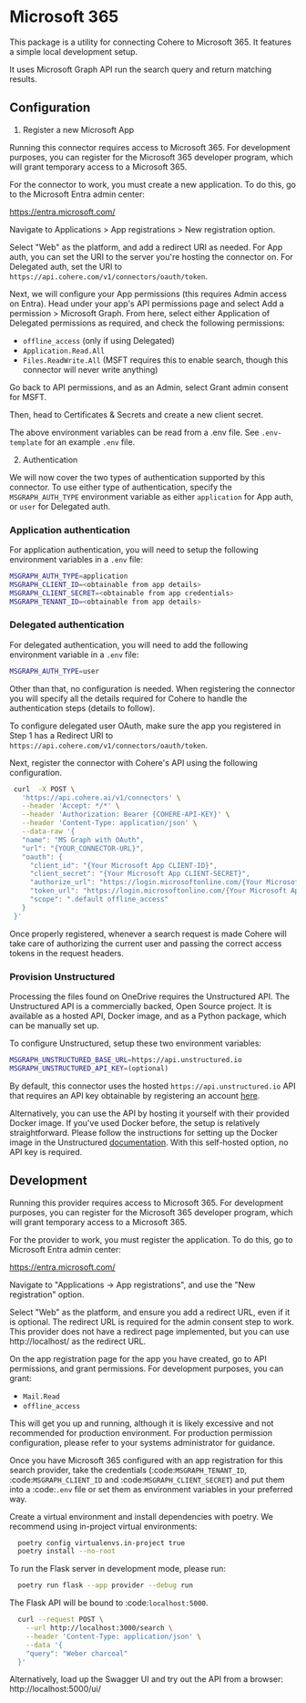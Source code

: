 # Microsoft 365

This package is a utility for connecting Cohere to Microsoft 365. It features a simple local development setup.

It uses Microsoft Graph API run the search query and return matching results.

## Configuration

1. Register a new Microsoft App

Running this connector requires access to Microsoft 365. For development purposes,
you can register for the Microsoft 365 developer program, which will grant temporary
access to a Microsoft 365.

For the connector to work, you must create a new application. To do this, go to the
Microsoft Entra admin center:

https://entra.microsoft.com/

Navigate to Applications > App registrations > New registration option.

Select "Web" as the platform, and add a redirect URI as needed. For App auth, you can set the URI to the server you're hosting the connector on. For Delegated auth, set the URI to `https://api.cohere.com/v1/connectors/oauth/token`.

Next, we will configure your App permissions (this requires Admin access on Entra). Head under your app's API permissions page and select Add a permission > Microsoft Graph. From here, select either Application of Delegated permissions as required, and check the following permissions:

- `offline_access` (only if using Delegated)
- `Application.Read.All`
- `Files.ReadWrite.All` (MSFT requires this to enable search, though this connector will never write anything)

Go back to API permissions, and as an Admin, select Grant admin consent for MSFT.

Then, head to Certificates & Secrets and create a new client secret.

The above environment variables can be read from a .env file. See `.env-template` for an example `.env` file.

2. Authentication

We will now cover the two types of authentication supported by this connector. To use either type of authentication, specify the `MSGRAPH_AUTH_TYPE` environment variable as either `application` for App auth, or `user` for Delegated auth.

### Application authentication

For application authentication, you will need to setup the following environment variables in a `.env` file:

```bash
MSGRAPH_AUTH_TYPE=application
MSGRAPH_CLIENT_ID=<obtainable from app details>
MSGRAPH_CLIENT_SECRET=<obtainable from app credentials>
MSGRAPH_TENANT_ID=<obtainable from app details>
```

### Delegated authentication

For delegated authentication, you will need to add the following environment variable in a `.env` file:

```bash
MSGRAPH_AUTH_TYPE=user
```

Other than that, no configuration is needed. When registering the connector you will specify all the details required for Cohere to handle the authentication steps (details to follow).

To configure delegated user OAuth, make sure the app you registered in Step 1 has a Redirect URI to `https://api.cohere.com/v1/connectors/oauth/token`.

Next, register the connector with Cohere's API using the following configuration.

```bash
 curl  -X POST \
   'https://api.cohere.ai/v1/connectors' \
   --header 'Accept: */*' \
   --header 'Authorization: Bearer {COHERE-API-KEY}' \
   --header 'Content-Type: application/json' \
   --data-raw '{
   "name": "MS Graph with OAuth",
   "url": "{YOUR_CONNECTOR-URL}",
   "oauth": {
     "client_id": "{Your Microsoft App CLIENT-ID}",
     "client_secret": "{Your Microsoft App CLIENT-SECRET}",
     "authorize_url": "https://login.microsoftonline.com/{Your Microsoft App TENANT-ID}/oauth2/v2.0/authorize",
     "token_url": "https://login.microsoftonline.com/{Your Microsoft App TENANT-ID}/oauth2/v2.0/token",
     "scope": ".default offline_access"
   }
 }'
```

Once properly registered, whenever a search request is made Cohere will take care of authorizing the current user and passing the correct access tokens in the request headers.

### Provision Unstructured

Processing the files found on OneDrive requires the Unstructured API. The Unstructured API is
a commercially backed, Open Source project. It is available as a hosted API, Docker image, and as a
Python package, which can be manually set up.

To configure Unstructured, setup these two environment variables:

```bash
MSGRAPH_UNSTRUCTURED_BASE_URL=https://api.unstructured.io
MSGRAPH_UNSTRUCTURED_API_KEY=(optional)
```

By default, this connector uses the hosted `https://api.unstructured.io` API that requires an API key obtainable by registering an account [here](https://unstructured.io/api-key).

Alternatively, you can use the API by hosting it yourself with their provided Docker image. If you've used Docker before, the setup is relatively straightforward. Please follow the instructions for setting up the Docker image in the Unstructured [documentation](https://unstructured-io.github.io/unstructured/api.html#using-docker-images). With this self-hosted option, no API key is required.

## Development

Running this provider requires access to Microsoft 365. For development purposes,
you can register for the Microsoft 365 developer program, which will grant temporary
access to a Microsoft 365.

For the provider to work, you must register the application. To do this, go to
Microsoft Entra admin center:

https://entra.microsoft.com/

Navigate to "Applications -> App registrations", and use the "New registration" option.

Select "Web" as the platform, and ensure you add a redirect URL, even if it is optional.
The redirect URL is required for the admin consent step to work. This provider does not
have a redirect page implemented, but you can use http://localhost/ as the redirect URL.

On the app registration page for the app you have created, go to API permissions, and
grant permissions. For development purposes, you can grant:

* `Mail.Read`
* `offline_access`

This will get you up and running, although it is likely excessive and not recommended
for production environment. For production permission configuration, please refer to
your systems administrator for guidance.

Once you have Microsoft 365 configured with an app registration for this search provider,
take the credentials (:code:`MSGRAPH_TENANT_ID`, :code:`MSGRAPH_CLIENT_ID` and :code:`MSGRAPH_CLIENT_SECRET`)
and put them into a :code:`.env` file or set them as environment variables in your preferred way.

Create a virtual environment and install dependencies with poetry. We recommend using in-project virtual environments:

```bash
  poetry config virtualenvs.in-project true
  poetry install --no-root
```

To run the Flask server in development mode, please run:

```bash
  poetry run flask --app provider --debug run
```

The Flask API will be bound to :code:`localhost:5000`.

```bash
  curl --request POST \
    --url http://localhost:3000/search \
    --header 'Content-Type: application/json' \
    --data '{
    "query": "Weber charcoal"
  }'
```

Alternatively, load up the Swagger UI and try out the API from a browser: http://localhost:5000/ui/
